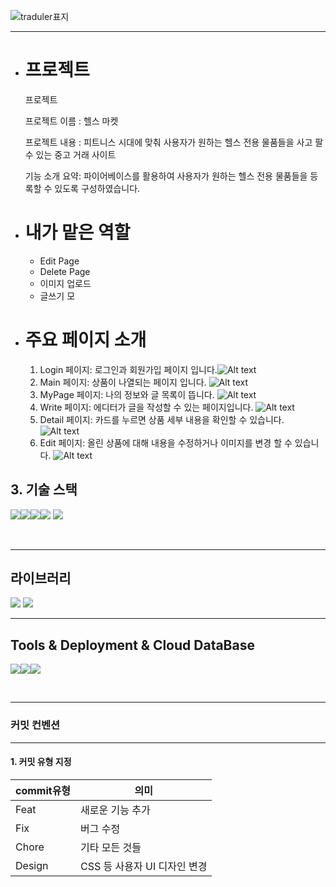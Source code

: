 ![traduler표지](https://github.com/Kimjinwoo1/HealthMarket/assets/104746237/0932a5bf-8723-410a-b0ea-221a7c7fa44c)

---

- # 프로젝트

  프로젝트

  프로젝트 이름 : 헬스 마켓

  프로젝트 내용 : 피트니스 시대에 맞춰 사용자가 원하는 헬스 전용 물품들을 사고 팔 수 있는 중고 거래 사이트

  기능 소개 요약: 파이어베이스를 활용하여 사용자가 원하는 헬스 전용 물품들을 등록할 수 있도록 구성하였습니다.

- # 내가 맡은 역할

  - Edit Page
  - Delete Page
  - 이미지 업로드
  - 글쓰기 모

- # 주요 페이지 소개

  1. Login 페이지: 로그인과 회원가입 페이지 입니다.![Alt text](https://github.com/Kimjinwoo1/HealthMarket/assets/104746237/df559a17-0ad3-49fb-8da9-f477a5d5bc8f)
  2. Main 페이지: 상품이 나열되는 페이지 입니다. ![Alt text](https://github.com/Kimjinwoo1/HealthMarket/assets/104746237/14e1e37b-6b1c-4f90-98bb-3f1e8b666411)
  3. MyPage 페이지: 나의 정보와 글 목록이 뜹니다. ![Alt text](https://github.com/Kimjinwoo1/HealthMarket/assets/104746237/ea9c34e7-b96e-407a-9570-ed450f8508df)
  4. Write 페이지: 에디터가 글을 작성할 수 있는 페이지입니다. ![Alt text](https://github.com/Kimjinwoo1/HealthMarket/assets/104746237/f9953ea8-8f62-4afb-ac24-ff3265faefc4)
  5. Detail 페이지: 카드를 누르면 상품 세부 내용을 확인할 수 있습니다. ![Alt text](https://github.com/Kimjinwoo1/HealthMarket/assets/104746237/8cd2d3df-5b85-420a-82e0-a015d549b846)
  6. Edit 페이지: 올린 상품에 대해 내용을 수정하거나 이미지를 변경 할 수 있습니다. ![Alt text](https://github.com/Kimjinwoo1/HealthMarket/assets/104746237/3fdf4532-98b1-4768-bb0d-2ee5b1c6a6ca)

## 3. 기술 스택

<img src="https://img.shields.io/badge/javascript-F7DF1E?style=for-the-badge&logo=javascript&logoColor=white"><img src="https://img.shields.io/badge/react-61DAFB?style=for-the-badge&logo=react&logoColor=white"><img src="https://img.shields.io/badge/reactquery-FF4154?style=for-the-badge&logo=reactquery&logoColor=white"><img src="https://img.shields.io/badge/prettier-F7B93E?style=for-the-badge&logo=prettier&logoColor=white">
<img src="https://img.shields.io/badge/css-1572B6?style=for-the-badge&logo=css3&logoColor=white">

<br/>

---

## 라이브러리

<img src="https://img.shields.io/badge/sweet alertr-5E9FFF?style=for-the-badge&logo=&logoColor=white"> 
<img src="https://img.shields.io/badge/React__router-DFECFF?style=for-the-badge&logo=reactrouter&logoColor=white">

---

## Tools & Deployment & Cloud DataBase

<img src="https://img.shields.io/badge/Firebase-3FCF8E?style=for-the-badge&logo=Firebase&logoColor=white"><img src="https://img.shields.io/badge/figma-F24E1E?style=for-the-badge&logo=figma&logoColor=black"><img src="https://img.shields.io/badge/github-181717?style=for-the-badge&logo=github&logoColor=white">

<br/>

---

### 커밋 컨벤션

---

#### 1. 커밋 유형 지정

| **commit유형** | **의미**                     |
| -------------- | ---------------------------- |
| Feat           | 새로운 기능 추가             |
| Fix            | 버그 수정                    |
| Chore          | 기타 모든 것들               |
| Design         | CSS 등 사용자 UI 디자인 변경 |
